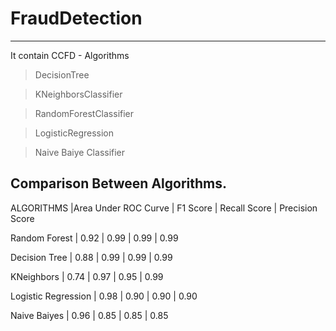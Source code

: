 # FraudDetection
--------------------
It contain CCFD - Algorithms
>DecisionTree

>KNeighborsClassifier

>RandomForestClassifier

>LogisticRegression

>Naive Baiye Classifier


Comparison Between Algorithms.
--------------------------------


ALGORITHMS     |Area Under ROC Curve |   F1 Score | Recall Score	|   Precision Score


Random Forest  |     0.92            |   0.99      |   0.99              | 0.99
	
  
Decision Tree  |     0.88            |   0.99      |    0.99             |  0.99


KNeighbors    |      0.74            |    0.97     |    0.95             | 0.99


Logistic Regression |  0.98          |     0.90    |      0.90           | 0.90
	 

Naive Baiyes        | 0.96            |    0.85    |     0.85            |  0.85 

